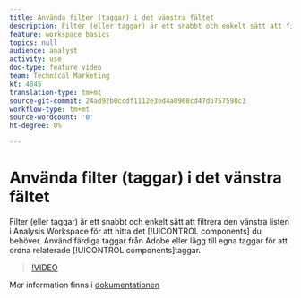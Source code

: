 ```yaml
---
title: Använda filter (taggar) i det vänstra fältet
description: Filter (eller taggar) är ett snabbt och enkelt sätt att filtrera den vänstra listen i Analysis Workspace för att hitta de komponenter du behöver. Utnyttja färdiga taggar från Adobe eller lägg till egna taggar för att ordna relaterade komponenter.
feature: workspace basics
topics: null
audience: analyst
activity: use
doc-type: feature video
team: Technical Marketing
kt: 4845
translation-type: tm+mt
source-git-commit: 24ad92b0ccdf1112e3ed4a0968cd47db757598c3
workflow-type: tm+mt
source-wordcount: '0'
ht-degree: 0%

---
```



# Använda filter (taggar) i det vänstra fältet

Filter (eller taggar) är ett snabbt och enkelt sätt att filtrera den vänstra listen i Analysis Workspace för att hitta det [!UICONTROL components] du behöver. Använd färdiga taggar från Adobe eller lägg till egna taggar för att ordna relaterade [!UICONTROL components]taggar.

>[!VIDEO](https://video.tv.adobe.com/v/32959/?quality=12)

Mer information finns i [dokumentationen](https://docs.adobe.com/content/help/en/analytics/analyze/analysis-workspace/analysis-workspace-features.html)
